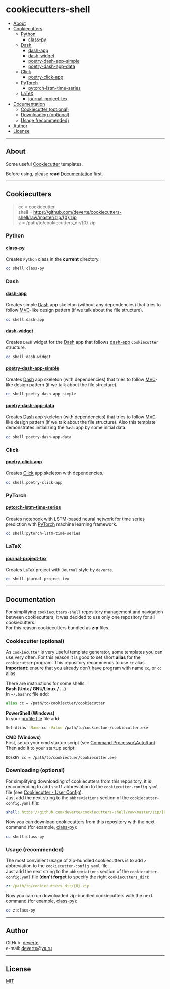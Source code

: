 # cookiecutters-shell


- [About](#about)
- [Cookiecutters](#cookiecutters)
  - [Python](#python)
    - [class-py](#class-pycookiecuttersclass-py)
  - [Dash](#dash)
    - [dash-app](#dash-appcookiecuttersdash-app)
    - [dash-widget](#dash-widgetcookiecuttersdash-widget)
    - [poetry-dash-app-simple](#poetry-dash-app-simplecookiecutterspoetry-dash-app-simple)
    - [poetry-dash-app-data](#poetry-dash-app-datacookiecutterspoetry-dash-app-data)
  - [Click](#click)
    - [poetry-click-app](#poetry-click-appcookiecutterspoetry-click-app)
  - [PyTorch](#pytorch)
    - [pytorch-lstm-time-series](#pytorch-lstm-time-seriescookiecutterspytorch-lstm-time-series)
  - [LaTeX](#latex)
    - [journal-project-tex](#journal-project-texcookiecuttersjournal-project-tex)
- [Documentation](#documentation)
  - [Cookiecutter (optional)](#cookiecutter-optional)
  - [Downloading (optional)](#downloading-optional)
  - [Usage (recommended)](#usage-recommended)
- [Author](#author)
- [License](#license)


---


## About
Some useful [Cookiecutter](https://cookiecutter.readthedocs.io/en/1.7.0/) templates.

Before using, please **read** [Documentation](#Documentation) first.


---


## Cookiecutters
> cc = cookiecutter  
> shell = https://github.com/deverte/cookiecutters-shell/raw/master/zip/{0}.zip  
> z = /path/to/cookiecutters_dir/{0}.zip

### Python
#### [class-py](/cookiecutters/class-py)
Creates `Python` class in the **current** directory.
```sh
cc shell:class-py
```

### Dash
#### [dash-app](/cookiecutters/dash-app)
Creates simple [Dash](https://dash.plotly.com/) app skeleton (without any dependencies) that tries to follow [MVC](https://en.wikipedia.org/wiki/Model%E2%80%93view%E2%80%93controller)-like design pattern (if we talk about the file structure).
```sh
cc shell:dash-app
```

#### [dash-widget](/cookiecutters/dash-widget)
Creates `Dash` widget for the [Dash](https://dash.plotly.com/) app that follows [dash-app](/cookiecutters/dash-app) `Cookiecutter` structure.
```sh
cc shell:dash-widget
```

#### [poetry-dash-app-simple](/cookiecutters/poetry-dash-app-simple)
Creates [Dash](https://dash.plotly.com/) app skeleton (with dependencies) that tries to follow [MVC](https://en.wikipedia.org/wiki/Model%E2%80%93view%E2%80%93controller)-like design pattern (if we talk about the file structure).
```sh
cc shell:poetry-dash-app-simple
```

#### [poetry-dash-app-data](/cookiecutters/poetry-dash-app-data)
Creates [Dash](https://dash.plotly.com/) app skeleton (with dependencies) that tries to follow [MVC](https://en.wikipedia.org/wiki/Model%E2%80%93view%E2%80%93controller)-like design pattern (if we talk about the file structure). Also this template demonstrates initializing the `Dash` app by some initial data.
```sh
cc shell:poetry-dash-app-data
```

### Click
#### [poetry-click-app](/cookiecutters/poetry-click-app)
Creates [Click](https://palletsprojects.com/p/click/) app skeleton with dependencies.
```sh
cc shell:poetry-click-app
```

### PyTorch
#### [pytorch-lstm-time-series](/cookiecutters/pytorch-lstm-time-series)
Creates notebook with LSTM-based neural network for time series prediction with [PyTorch](https://pytorch.org/) machine learning framework.
```sh
cc shell:pytorch-lstm-time-series
```

### LaTeX
#### [journal-project-tex](/cookiecutters/journal-project-tex)
Creates `LaTeX` project with `Journal` style by `deverte`.
```sh
cc shell:journal-project-tex
```


---


## Documentation
For simplifying `cookiecutters-shell` repository management and navigation between cookiecutters, it was decided to use only one repository for all cookiecutters.  
For this reason cookiecutters bundled as **zip** files.  

### Cookiecutter (optional)
As `Cookiecutter` is very useful template generator, some templates you can use very often. For this reason it is good to set short **alias** for the `cookiecutter` program. This repository recommends to use `cc` alias. **Important**: ensure that you already don't have program with name `cc`, or `cc` alias.

There are instructions for some shells:  
**Bash (Unix / GNU/Linux / ...)**  
In `~/.bashrc` file add:
```sh
alias cc = /path/to/cookiectuer/cookiecutter
```

**PowerShell (Windows)**  
In your [profile file](https://docs.microsoft.com/en-us/powershell/module/microsoft.powershell.core/about/about_profiles?view=powershell-7) file add:
```sh
Set-Alias -Name cc -Value /path/to/cookiectuer/cookiecutter.exe
```

**CMD (Windows)**  
First, setup your cmd startup script (see [Command Processor\AutoRun](https://docs.microsoft.com/en-us/previous-versions/windows/it-pro/windows-server-2003/cc779439(v=ws.10)?redirectedfrom=MSDN)).
Then add it to your startup script:
```sh
DOSKEY cc = /path/to/cookiectuer/cookiecutter.exe
```


### Downloading (optional)
For simplifying downloading of cookiecutters from this repository, it is reccomending to add `shell` abbreviation to the `cookiecutter-config.yaml` file (see [Cookiecutter - User Config](https://cookiecutter.readthedocs.io/en/1.7.0/advanced/user_config.html)).  
Just add the next string to the `abbreviations` section of the `cookiecutter-config.yaml` file:
```yaml
shell: https://github.com/deverte/cookiecutters-shell/raw/master/zip/{0}.zip
```

Now you can download cookiecutters from this repository with the next command (for example, [class-py](/class-py)):
```sh
cc shell:class-py
```

### Usage (recommended)
The most convinient usage of zip-bundled cookiecutters is to add `z` abbreviation to the `cookiecutter-config.yaml` file.  
Just add the next string to the `abbreviations` section of the `cookiecutter-config.yaml` file (**don't forget** to specify the right `cookiecutters_dir`):
```yaml
z: /path/to/cookiecutters_dir/{0}.zip
```

Now you can run downloaded zip-bundled cookiecutters with the next command (for example, [class-py](/class-py)):
```sh
cc z:class-py
```


---


## Author
GitHub: [deverte](https://github.com/deverte)  
e-mail: [deverte@ya.ru](mailto:deverte@ya.ru)


---


## License
[MIT](/LICENSE)